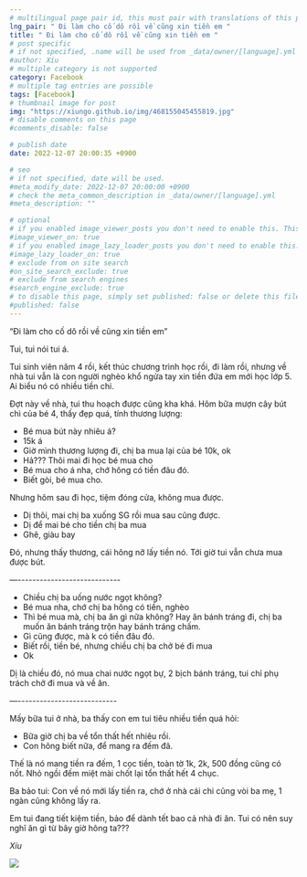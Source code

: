 ```yaml
---
# multilingual page pair id, this must pair with translations of this page. (This name must be unique)
lng_pair: " Đi làm cho cố dô rồi về cũng xin tiền em "
title: " Đi làm cho cố dô rồi về cũng xin tiền em "
# post specific
# if not specified, .name will be used from _data/owner/[language].yml
#author: Xíu
# multiple category is not supported
category: Facebook
# multiple tag entries are possible
tags: [Facebook]
# thumbnail image for post
img: "https://xiungo.github.io/img/468155045455819.jpg"
# disable comments on this page
#comments_disable: false

# publish date
date: 2022-12-07 20:00:35 +0900

# seo
# if not specified, date will be used.
#meta_modify_date: 2022-12-07 20:00:00 +0900
# check the meta_common_description in _data/owner/[language].yml
#meta_description: ""

# optional
# if you enabled image_viewer_posts you don't need to enable this. This is only if image_viewer_posts = false
#image_viewer_on: true
# if you enabled image_lazy_loader_posts you don't need to enable this. This is only if image_lazy_loader_posts = false
#image_lazy_loader_on: true
# exclude from on site search
#on_site_search_exclude: true
# exclude from search engines
#search_engine_exclude: true
# to disable this page, simply set published: false or delete this file
#published: false
---
```

“Đi làm cho cố dô rồi về cũng xin tiền em”

Tui, tui nói tui á.

Tui sinh viên năm 4 rồi, kết thúc chương trình học rồi, đi làm rồi, nhưng về nhà tui vẫn là con người nghèo khổ ngửa tay xin tiền đứa em mới học lớp 5. Ai biểu nó có nhiều tiền chi.

Đợt này về nhà, tui thu hoạch được cũng kha khá. Hôm bữa mượn cây bút chì của bé 4, thấy đẹp quá, tính thương lượng:

- Bé mua bút này nhiêu á?
- 15k á
- Giờ mình thương lượng đi, chị ba mua lại của bé 10k, ok
- Hả??? Thôi mai đi học bé mua cho
- Bé mua cho á nha, chớ hông có tiền đâu đó.
- Biết gòi, bé mua cho.

Nhưng hôm sau đi học, tiệm đóng cửa, không mua được.

- Dị thôi, mai chị ba xuống SG rồi mua sau cũng được.
- Dị để mai bé cho tiền chị ba mua
- Ghê, giàu bay

Đó, nhưng thấy thương, cái hông nỡ lấy tiền nó. Tới giờ tui vẫn chưa mua được bút.

—----------------------------

- Chiều chị ba uống nước ngọt không?
- Bé mua nha, chớ chị ba hông có tiền, nghèo
- Thì bé mua mà, chị ba ăn gì nữa không? Hay ăn bánh tráng đi, chị ba muốn ăn bánh tráng trộn hay bánh tráng chấm.
- Gì cũng được, mà k có tiền đâu đó.
- Biết rồi, tiền bé, nhưng chiều chị ba chở bé đi mua
- Ok

Dị là chiều đó, nó mua chai nước ngọt bự, 2 bịch bánh tráng, tui chỉ phụ trách chở đi mua và về ăn.

—---------------------------

Mấy bữa tui ở nhà, ba thấy con em tui tiêu nhiều tiền quá hỏi:

- Bữa giờ chị ba về tổn thất hết nhiêu rồi.
- Con hông biết nữa, để mang ra đếm đã.

Thế là nó mang tiền ra đếm, 1 cọc tiền, toàn tờ 1k, 2k, 500 đồng cũng có nốt. Nhỏ ngồi đếm miệt mài chốt lại tổn thất hết 4 chục.

Ba bảo tui: Con về nó mới lấy tiền ra, chớ ở nhà cái chi cũng vòi ba mẹ, 1 ngàn cũng không lấy ra.

Em tui đang tiết kiệm tiền, bảo để dành tết bao cả nhà đi ăn. Tui có nên suy nghĩ ăn gì từ bây giờ hông ta???

_Xíu_
<!-- outline-end -->

<img src= "https://xiungo.github.io/img/468155045455819.jpg">


